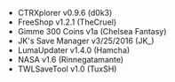 * CTRXplorer v0.9.6 (d0k3)
* FreeShop v1.2.1 (TheCruel)
* Gimme 300 Coins v1a (Chelsea Fantasy)
* JK's Save Manager v3/25/2016 (JK_)
* LumaUpdater v1.4.0 (Hamcha)
* NASA v1.6 (Rinnegatamante)
* TWLSaveTool v1.0 (TuxSH)

